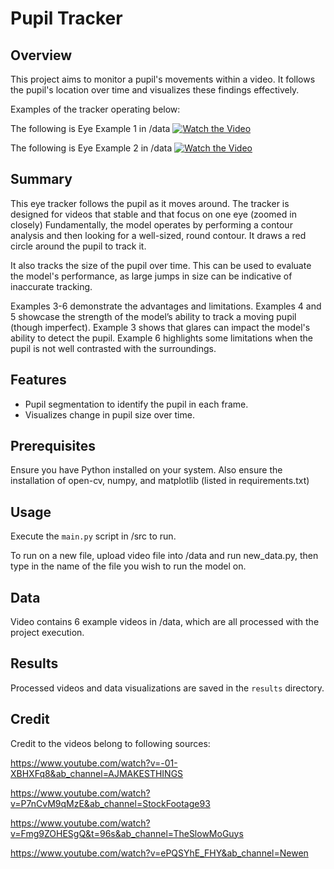 # Pupil Tracker

## Overview
This project aims to monitor a pupil's movements within a video. It follows the pupil's location over time and visualizes these findings effectively.

Examples of the tracker operating below:

The following is Eye Example 1 in /data
[![Watch the Video](path/to/video_thumbnail.jpg)](https://www.youtube.com/watch?v=Myv5pqWOFkM)

The following is Eye Example 2 in /data
[![Watch the Video](path/to/video_thumbnail.jpg)](https://www.youtube.com/watch?v=oSwysY2Rwqk)

## Summary

This eye tracker follows the pupil as it moves around. The tracker is designed for videos that stable and that focus on one eye (zoomed in closely) Fundamentally, the model operates by performing a contour analysis and then looking for a well-sized, round contour. It draws a red circle around the pupil to track it.

It also tracks the size of the pupil over time. This can be used to evaluate the model's performance, as large jumps in size can be indicative of inaccurate tracking.

Examples 3-6 demonstrate the advantages and limitations. Examples 4 and 5 showcase the strength of the model’s ability to track a moving pupil (though imperfect). Example 3 shows that glares can impact the model's ability to detect the pupil. Example 6 highlights some limitations when the pupil is not well contrasted with the surroundings.

## Features
- Pupil segmentation to identify the pupil in each frame.
- Visualizes change in pupil size over time.  

## Prerequisites
Ensure you have Python installed on your system. Also ensure the installation of open-cv, numpy, and matplotlib (listed in requirements.txt)

## Usage
Execute the `main.py` script in /src to run.

To run on a new file, upload video file into /data and run new_data.py, then type in the name of the file you wish to run the model on.

## Data
Video contains 6 example videos in /data, which are all processed with the project execution.

## Results
Processed videos and data visualizations are saved in the `results` directory.

## Credit
Credit to the videos belong to following sources:

https://www.youtube.com/watch?v=-01-XBHXFq8&ab_channel=AJMAKESTHINGS

https://www.youtube.com/watch?v=P7nCvM9qMzE&ab_channel=StockFootage93

https://www.youtube.com/watch?v=Fmg9ZOHESgQ&t=96s&ab_channel=TheSlowMoGuys

https://www.youtube.com/watch?v=ePQSYhE_FHY&ab_channel=Newen
